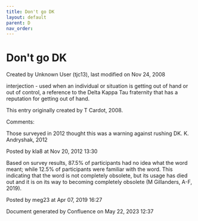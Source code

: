 ```yaml
---
title: Don't go DK
layout: default
parent: D
nav_order:
---
```


# Don't go DK

Created by  Unknown User (tjc13), last modified on Nov 24, 2008

interjection - used when an individual or situation is getting out of hand or out of control, a reference to the Delta Kappa Tau fraternity that has a reputation for getting out of hand.

This entry originally created by T Cardot, 2008.

Comments:

Those surveyed in 2012 thought this was a warning against rushing DK. K. Andryshak, 2012

Posted by kla8 at Nov 20, 2012 13:30

Based on survey results, 87.5% of participants had no idea what the word meant; while 12.5% of participants were familiar with the word. This indicating that the word is not completely obsolete, but its usage has died out and it is on its way to becoming completely obsolete (M Gillanders, A-F, 2019).

Posted by meg23 at Apr 07, 2019 16:27

Document generated by Confluence on May 22, 2023 12:37


